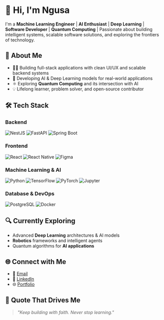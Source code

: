 # 👋 Hi, I'm Ngusa

I'm a **Machine Learning Engineer** | **AI Enthusiast** | **Deep Learning** | **Software Developer**  | **Quantum Computing** |
Passionate about building intelligent systems, scalable software solutions, and exploring the frontiers of technology.


## 💼 About Me

- 👨‍💻 Building full-stack applications with clean UI/UX and scalable backend systems  
- 🤖 Developing AI & Deep Learning models for real-world applications  
- ⚛️ Exploring **Quantum Computing** and its intersection with AI  
- 💡 Lifelong learner, problem solver, and open-source contributor  


## 🛠 Tech Stack

### **Backend**
![NestJS](https://img.shields.io/badge/NestJS-E0234E?style=for-the-badge&logo=nestjs&logoColor=white)
![FastAPI](https://img.shields.io/badge/FastAPI-005571?style=for-the-badge&logo=fastapi&logoColor=white)
![Spring Boot](https://img.shields.io/badge/Spring_Boot-6DB33F?style=for-the-badge&logo=spring-boot&logoColor=white)

### **Frontend**
![React](https://img.shields.io/badge/React-20232A?style=for-the-badge&logo=react&logoColor=61DAFB)
![React Native](https://img.shields.io/badge/React_Native-20232A?style=for-the-badge&logo=react&logoColor=61DAFB)
![Figma](https://img.shields.io/badge/Figma-ffbaba?style=for-the-badge&logo=figma&logoColor=black)

### **Machine Learning & AI**
![Python](https://img.shields.io/badge/Python-FFD43B?style=for-the-badge&logo=python&logoColor=black)
![TensorFlow](https://img.shields.io/badge/TensorFlow-FF6F00?style=for-the-badge&logo=tensorflow&logoColor=white)
![PyTorch](https://img.shields.io/badge/PyTorch-EE4C2C?style=for-the-badge&logo=pytorch&logoColor=white)
![Jupyter](https://img.shields.io/badge/Jupyter_Notebook-F28500?style=for-the-badge&logo=jupyter&logoColor=white)

### **Database & DevOps**
![PostgreSQL](https://img.shields.io/badge/PostgreSQL-316192?style=for-the-badge&logo=postgresql&logoColor=white)
![Docker](https://img.shields.io/badge/Docker-0db7ed?style=for-the-badge&logo=docker&logoColor=white)


## 🔍 Currently Exploring

- Advanced **Deep Learning** architectures & AI models  
- **Robotics** frameworks and intelligent agents  
- Quantum algorithms for **AI applications**  


## 🌐 Connect with Me

- 📧 [Email](mailto:ngusadeep@gmail.com)  
- 💼 [LinkedIn](https://www.linkedin.com/in/samwel-ngusa-aab144244)  
- 🌐 [Portfolio](https://ngusadeep.vercel.app)  


## 🌟 Quote That Drives Me

> _"Keep building with faith. Never stop learning."_
